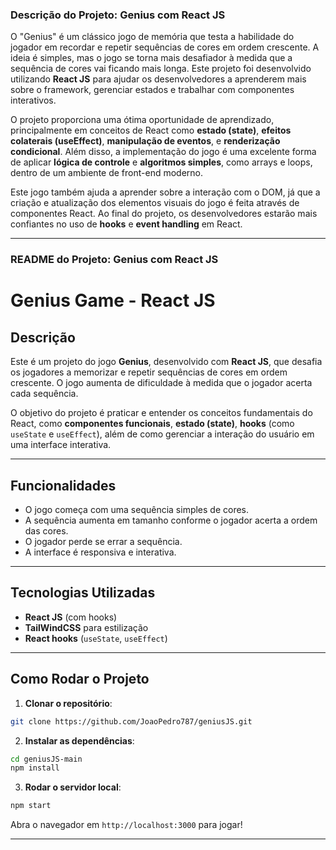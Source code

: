 ### Descrição do Projeto: Genius com React JS

O "Genius" é um clássico jogo de memória que testa a habilidade do jogador em recordar e repetir sequências de cores em ordem crescente. A ideia é simples, mas o jogo se torna mais desafiador à medida que a sequência de cores vai ficando mais longa. Este projeto foi desenvolvido utilizando **React JS** para ajudar os desenvolvedores a aprenderem mais sobre o framework, gerenciar estados e trabalhar com componentes interativos.

O projeto proporciona uma ótima oportunidade de aprendizado, principalmente em conceitos de React como **estado (state)**, **efeitos colaterais (useEffect)**, **manipulação de eventos**, e **renderização condicional**. Além disso, a implementação do jogo é uma excelente forma de aplicar **lógica de controle** e **algoritmos simples**, como arrays e loops, dentro de um ambiente de front-end moderno.

Este jogo também ajuda a aprender sobre a interação com o DOM, já que a criação e atualização dos elementos visuais do jogo é feita através de componentes React. Ao final do projeto, os desenvolvedores estarão mais confiantes no uso de **hooks** e **event handling** em React.

---

### README do Projeto: Genius com React JS

# Genius Game - React JS

## Descrição

Este é um projeto do jogo **Genius**, desenvolvido com **React JS**, que desafia os jogadores a memorizar e repetir sequências de cores em ordem crescente. O jogo aumenta de dificuldade à medida que o jogador acerta cada sequência.

O objetivo do projeto é praticar e entender os conceitos fundamentais do React, como **componentes funcionais**, **estado (state)**, **hooks** (como `useState` e `useEffect`), além de como gerenciar a interação do usuário em uma interface interativa.

---

## Funcionalidades

- O jogo começa com uma sequência simples de cores.
- A sequência aumenta em tamanho conforme o jogador acerta a ordem das cores.
- O jogador perde se errar a sequência.
- A interface é responsiva e interativa.

---

## Tecnologias Utilizadas

- **React JS** (com hooks)
- **TailWindCSS** para estilização
- **React hooks** (`useState`, `useEffect`)

---

## Como Rodar o Projeto

1. **Clonar o repositório**:

```bash
git clone https://github.com/JoaoPedro787/geniusJS.git
```

2. **Instalar as dependências**:

```bash
cd geniusJS-main
npm install
```

3. **Rodar o servidor local**:

```bash
npm start
```

Abra o navegador em `http://localhost:3000` para jogar!

---
